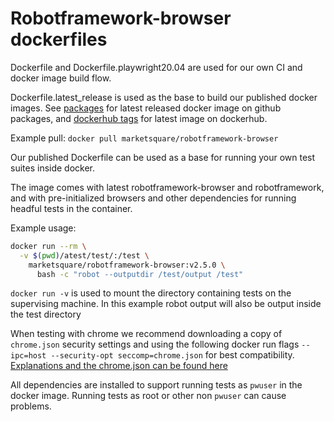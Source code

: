 # Robotframework-browser dockerfiles

Dockerfile and Dockerfile.playwright20.04 are used for our own CI and docker image build flow.

Dockerfile.latest_release is used as the base to build our published docker images. 
See [packages](https://github.com/MarketSquare/robotframework-browser/packages) for latest released docker image on github packages, and [dockerhub tags](https://hub.docker.com/r/marketsquare/robotframework-browser/tags?page=1&ordering=last_updated) for latest image on dockerhub.

Example pull: `docker pull marketsquare/robotframework-browser`


Our published Dockerfile can be used as a base for running your own test suites inside docker.

The image comes with latest robotframework-browser and robotframework, and with pre-initialized browsers and other dependencies for running headful tests in the container.

Example usage:
``` bash
docker run --rm \
  -v $(pwd)/atest/test/:/test \
    marketsquare/robotframework-browser:v2.5.0 \
      bash -c "robot --outputdir /test/output /test"
```

`docker run -v` is used to mount the directory containing tests on the supervising machine. In this example robot output will also be output inside the test directory


When testing with chrome we recommend downloading a copy of `chrome.json` security settings and using the following docker run flags ```--ipc=host --security-opt seccomp=chrome.json``` for best compatibility. [Explanations and the chrome.json can be found here](https://github.com/microsoft/playwright/tree/master/docs/docker#run-the-image)

All dependencies are installed to support running tests as `pwuser` in the docker image. Running tests as root or other non `pwuser` can cause problems.

